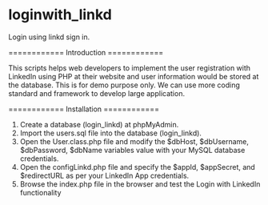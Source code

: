 # loginwith_linkd
Login using linkd sign in. 

============ Introduction ============

This scripts helps web developers to implement the user registration with LinkedIn using PHP at their website and user information would be stored at the database.
This is for demo purpose only. We can use more coding standard and framework to develop large application.

============ Installation ============

1. Create a database (login_linkd) at phpMyAdmin.
2. Import the users.sql file into the database (login_linkd).
3. Open the User.class.php file and modify the $dbHost, $dbUsername, $dbPassword, $dbName variables value with your MySQL database credentials.
4. Open the configLinkd.php file and specify the $appId, $appSecret, and $redirectURL as per your LinkedIn App credentials.
5. Browse the index.php file in the browser and test the Login with LinkedIn functionality
